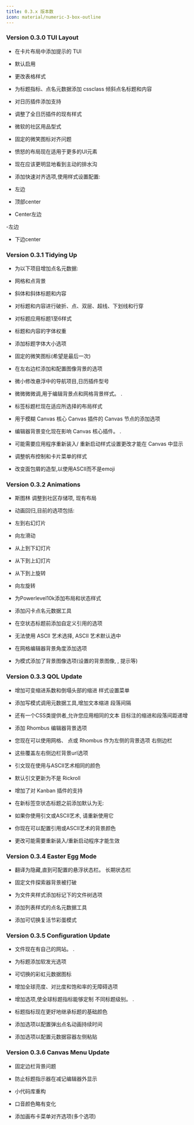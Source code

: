 ```yaml
---
title: 0.3.x 版本数
icon: material/numeric-3-box-outline
---
```


### Version 0.3.0 TUI Layout

- 在卡片布局中添加提示的 TUI

- 默认启用

- 更改表格样式

- 为标题指标、点名元数据添加 cssclass
倾斜点名标题和内容

- 对日历插件添加支持

- 调整了全日历插件的现有样式

- 微软的社区用品型式

- 固定的微笑图标对齐问题

- 愤怒的布局现在适用于更多的UI元素

- 现在应该更明显地看到主动的排水沟

- 添加快速对齐选项,使用样式设置配置:

- 左边

- 顶部center

- Center左边

-左边

- 下边center

### Version 0.3.1 Tidying Up

- 为以下项目增加点名元数据:

- 网格和点背景

- 斜体和斜体标题和内容

- 对标题和内容进行破折、点、双层、超线、下划线和行穿

- 对标题应用标题1至6样式

- 标题和内容的字体权重

- 添加标题字体大小选项

- 固定的微笑图标(希望是最后一次)

- 在左右边栏添加和配置图像背景的选项

- 微小修改悬浮中的导航项目,日历插件型号

- 微微微微调,用于编辑背景点和网格背景样式。
.

- 标签标题栏现在适应所选择的布局样式

- 用于模糊 Canvas 核心 Canvas 插件的 Canvas 节点的添加选项

- 编辑器背景变化现在影响 Canvas 核心插件。
.

- 可能需要应用程序重新装入/ 重新启动样式设置更改才能在 Canvas 中显示

- 调整帆布控制和卡片菜单的样式

- 改变面包屑的造型,以使用ASCII而不是emoji

### Version 0.3.2 Animations

- 斯图林 调整到社区存储项, 现有布局

- 动画回归,目前的选项包括:

- 左到右幻灯片

- 向左滑动

- 从上到下幻灯片

- 从下到上幻灯片

- 从下到上旋转

- 向左旋转

- 为Powerlevel10k添加布局和状态样式

- 添加闪卡点名元数据工具

- 在空状态标题前添加自定义引用的选项

- 无法使用 ASCII 艺术选择, ASCII 艺术默认选中

- 在网格编辑器背景角度添加选项

- 为模式添加了背景图像选项(设置的背景图像,
,
提示等)

### Version 0.3.3 QOL Update

- 增加可变缩进系数和倒塌头部的缩进
样式设置菜单

- 添加写模式调用元数据工具,增加文本缩进
段落间隔

- 还有一个CSS类提供者,允许您应用相同的文本
目标注的缩进和段落间距递增

- 添加 Rhombus 编辑器背景选项

-  您现在可以使用网格、 点或 Rhombus 作为左侧的背景选项
右侧边栏

- 这些覆盖左右侧边栏背景url选项

- 引文现在使用与ASCII艺术相同的颜色

- 默认引文更新为不是 Rickroll

- 增加了对 Kanban 插件的支持

- 在新标签空状态标题之前添加默认为无:

- 如果你使用引文或ASCII艺术, 请重新使用它

- 你现在可以配置引用或ASCII艺术的背景颜色

- 更改可能需要重新装入/重新启动程序才能生效

### Version 0.3.4 Easter Egg Mode

- 翻译为隐藏,直到可配置的悬浮状态栏。
长期状态栏

- 固定文件探索器背景被打破

- 为文件夹样式添加标记下的文件树选项

- 添加列表样式的点名元数据工具

- 添加可切换复活节彩蛋模式

### Version 0.3.5 Configuration Update

- 文件现在有自己的网站。
.

- 为标题添加软发光选项

- 可切换的彩虹元数据图标

- 增加全球亮度、对比度和饱和率的无障碍选项

- 增加选项,使全球标题指标能够定制
不同标题级别。
.
- 标题指标现在更好地继承标题的基础颜色

- 添加选项以配置弹出点名动画持续时间

- 添加选项以配置元数据容器左侧粘贴

### Version 0.3.6 Canvas Menu Update

- 固定边栏背景问题

- 防止标题指示器在减记编辑器外显示

- 小代码库重构

- 口音颜色略有变化

- 添加画布卡菜单对齐选项(多个选项)
